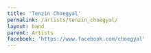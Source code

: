 ```yaml
---
title: 'Tenzin Choegyal'
permalink: /artists/tenzin_choegyal/
layout: band
parent: Artists
facebook: 'https://www.facebook.com/choegyal'
---
```

